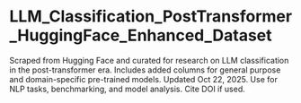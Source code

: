 # LLM_Classification_PostTransformer_HuggingFace_Enhanced_Dataset
Scraped from Hugging Face and curated for research on LLM classification in the post-transformer era. Includes added columns for general purpose and domain-specific pre-trained models. Updated Oct 22, 2025. Use for NLP tasks, benchmarking, and model analysis. Cite DOI if used.
